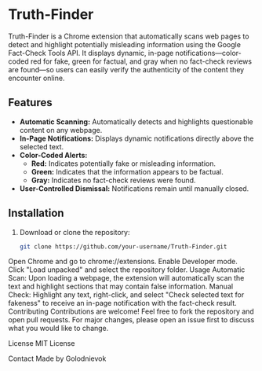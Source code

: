 # Truth-Finder

Truth-Finder is a Chrome extension that automatically scans web pages to detect and highlight potentially misleading information using the Google Fact-Check Tools API. It displays dynamic, in-page notifications—color-coded red for fake, green for factual, and gray when no fact-check reviews are found—so users can easily verify the authenticity of the content they encounter online.

## Features

- **Automatic Scanning:** Automatically detects and highlights questionable content on any webpage.
- **In-Page Notifications:** Displays dynamic notifications directly above the selected text.
- **Color-Coded Alerts:** 
  - **Red:** Indicates potentially fake or misleading information.
  - **Green:** Indicates that the information appears to be factual.
  - **Gray:** Indicates no fact-check reviews were found.
- **User-Controlled Dismissal:** Notifications remain until manually closed.

## Installation

1. Download or clone the repository:
   ```bash
   git clone https://github.com/your-username/Truth-Finder.git
Open Chrome and go to chrome://extensions.
Enable Developer mode.
Click "Load unpacked" and select the repository folder.
Usage
Automatic Scan: Upon loading a webpage, the extension will automatically scan the text and highlight sections that may contain false information.
Manual Check: Highlight any text, right-click, and select "Check selected text for fakeness" to receive an in-page notification with the fact-check result.
Contributing
Contributions are welcome! Feel free to fork the repository and open pull requests. For major changes, please open an issue first to discuss what you would like to change.

License
MIT License

Contact
Made by Golodnievok
